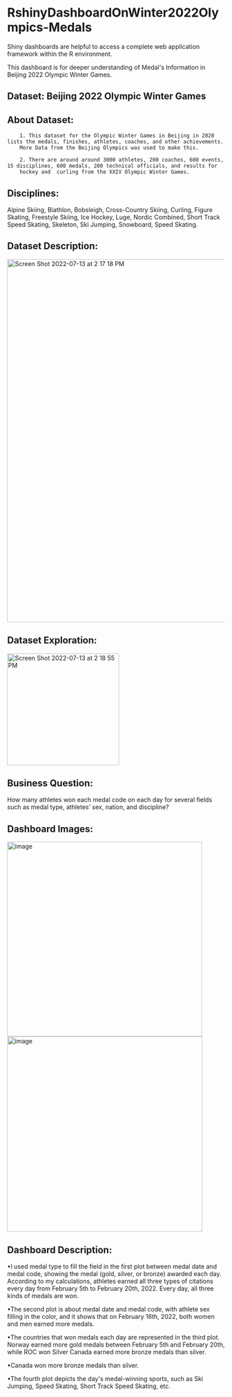# RshinyDashboardOnWinter2022Olympics-Medals

Shiny dashboards are helpful to access a complete web application framework within the R environment.

This dashboard is for deeper understanding of Medal's Information in Beijing 2022 Olympic Winter Games.

## Dataset: Beijing 2022 Olympic Winter Games 

## About Dataset:

        1. This dataset for the Olympic Winter Games in Beijing in 2020 lists the medals, finishes, athletes, coaches, and other achievements. 
        More Data from the Beijing Olympics was used to make this.
      
        2. There are around around 3000 athletes, 200 coaches, 600 events, 15 disciplines, 600 medals, 200 technical officials, and results for 
        hockey and  curling from the XXIV Olympic Winter Games.
  
## Disciplines: 

Alpine Skiing, Biathlon, Bobsleigh, Cross-Country Skiing, Curling, Figure Skating, Freestyle Skiing, Ice Hockey, Luge, Nordic Combined, 
Short Track Speed Skating, Skeleton, Ski Jumping, Snowboard, Speed Skating.

## Dataset Description: 

<img width="841" alt="Screen Shot 2022-07-13 at 2 17 18 PM" src="https://user-images.githubusercontent.com/52540495/178803303-a94a84d6-38e5-43b7-ad2b-646c2e659cae.png">

## Dataset Exploration:

<img width="259" alt="Screen Shot 2022-07-13 at 2 18 55 PM" src="https://user-images.githubusercontent.com/52540495/178803465-d7cc5855-79d0-4442-aeb7-bc2a31be435a.png">

## Business Question: 

How many athletes won each medal code on each day for several fields such as medal type, athletes’ sex, nation, and discipline?

## Dashboard Images:

<img width="451" alt="image" src="https://user-images.githubusercontent.com/52540495/178803623-4229d1a8-043f-406d-b037-f8ced75db211.png">

<img width="452" alt="image" src="https://user-images.githubusercontent.com/52540495/179320032-215542f8-a47e-4603-93ad-948d1382c1ed.png">

## Dashboard Description:

•I used medal type to fill the field in the first plot between medal date and medal code, showing the medal (gold, silver, or bronze) awarded each day. According to my calculations, athletes earned all three types of citations every day from February 5th to February 20th, 2022. Every day, all three kinds of medals are won.

•The second plot is about medal date and medal code, with athlete sex filling in the color, and it shows that on February 16th, 2022, both women and men earned more medals.

•The countries that won medals each day are represented in the third plot. Norway earned more gold medals between February 5th and February 20th, while ROC won Silver Canada earned more bronze medals than silver.

•Canada won more bronze medals than silver.

•The fourth plot depicts the day's medal-winning sports, such as Ski Jumping, Speed Skating, Short Track Speed Skating, etc.
